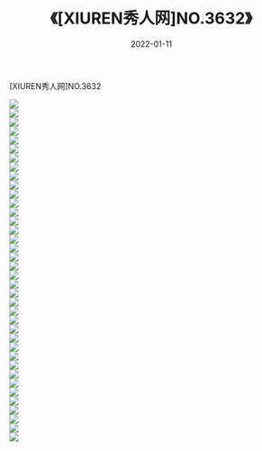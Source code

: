 ﻿---
layout: post
title:  《[XIUREN秀人网]NO.3632》
date:   2022-01-11
img: http://img.660000.xyz/Sharelink/秀人网/秀人网第04部分/[XIUREN秀人网]NO.3632/000.jpg
categories: [美女, 清纯, 唯美]
---

[XIUREN秀人网]NO.3632

 ![](http://img.660000.xyz/Sharelink/秀人网/秀人网第04部分/[XIUREN秀人网]NO.3632/001.jpg) <br>![](http://img.660000.xyz/Sharelink/秀人网/秀人网第04部分/[XIUREN秀人网]NO.3632/002.jpg) <br>![](http://img.660000.xyz/Sharelink/秀人网/秀人网第04部分/[XIUREN秀人网]NO.3632/003.jpg) <br>![](http://img.660000.xyz/Sharelink/秀人网/秀人网第04部分/[XIUREN秀人网]NO.3632/004.jpg) <br>![](http://img.660000.xyz/Sharelink/秀人网/秀人网第04部分/[XIUREN秀人网]NO.3632/005.jpg) <br>![](http://img.660000.xyz/Sharelink/秀人网/秀人网第04部分/[XIUREN秀人网]NO.3632/006.jpg) <br>![](http://img.660000.xyz/Sharelink/秀人网/秀人网第04部分/[XIUREN秀人网]NO.3632/007.jpg) <br>![](http://img.660000.xyz/Sharelink/秀人网/秀人网第04部分/[XIUREN秀人网]NO.3632/008.jpg) <br>![](http://img.660000.xyz/Sharelink/秀人网/秀人网第04部分/[XIUREN秀人网]NO.3632/009.jpg) <br>![](http://img.660000.xyz/Sharelink/秀人网/秀人网第04部分/[XIUREN秀人网]NO.3632/010.jpg) <br>![](http://img.660000.xyz/Sharelink/秀人网/秀人网第04部分/[XIUREN秀人网]NO.3632/011.jpg) <br>![](http://img.660000.xyz/Sharelink/秀人网/秀人网第04部分/[XIUREN秀人网]NO.3632/012.jpg) <br>![](http://img.660000.xyz/Sharelink/秀人网/秀人网第04部分/[XIUREN秀人网]NO.3632/013.jpg) <br>![](http://img.660000.xyz/Sharelink/秀人网/秀人网第04部分/[XIUREN秀人网]NO.3632/014.jpg) <br>![](http://img.660000.xyz/Sharelink/秀人网/秀人网第04部分/[XIUREN秀人网]NO.3632/015.jpg) <br>![](http://img.660000.xyz/Sharelink/秀人网/秀人网第04部分/[XIUREN秀人网]NO.3632/016.jpg) <br>![](http://img.660000.xyz/Sharelink/秀人网/秀人网第04部分/[XIUREN秀人网]NO.3632/017.jpg) <br>![](http://img.660000.xyz/Sharelink/秀人网/秀人网第04部分/[XIUREN秀人网]NO.3632/018.jpg) <br>![](http://img.660000.xyz/Sharelink/秀人网/秀人网第04部分/[XIUREN秀人网]NO.3632/019.jpg) <br>![](http://img.660000.xyz/Sharelink/秀人网/秀人网第04部分/[XIUREN秀人网]NO.3632/020.jpg) <br>![](http://img.660000.xyz/Sharelink/秀人网/秀人网第04部分/[XIUREN秀人网]NO.3632/021.jpg) <br>![](http://img.660000.xyz/Sharelink/秀人网/秀人网第04部分/[XIUREN秀人网]NO.3632/022.jpg) <br>![](http://img.660000.xyz/Sharelink/秀人网/秀人网第04部分/[XIUREN秀人网]NO.3632/023.jpg) <br>![](http://img.660000.xyz/Sharelink/秀人网/秀人网第04部分/[XIUREN秀人网]NO.3632/024.jpg) <br>![](http://img.660000.xyz/Sharelink/秀人网/秀人网第04部分/[XIUREN秀人网]NO.3632/025.jpg) <br>![](http://img.660000.xyz/Sharelink/秀人网/秀人网第04部分/[XIUREN秀人网]NO.3632/026.jpg) <br>![](http://img.660000.xyz/Sharelink/秀人网/秀人网第04部分/[XIUREN秀人网]NO.3632/027.jpg) <br>![](http://img.660000.xyz/Sharelink/秀人网/秀人网第04部分/[XIUREN秀人网]NO.3632/028.jpg) <br>![](http://img.660000.xyz/Sharelink/秀人网/秀人网第04部分/[XIUREN秀人网]NO.3632/029.jpg) <br>![](http://img.660000.xyz/Sharelink/秀人网/秀人网第04部分/[XIUREN秀人网]NO.3632/030.jpg) <br>![](http://img.660000.xyz/Sharelink/秀人网/秀人网第04部分/[XIUREN秀人网]NO.3632/031.jpg) <br>![](http://img.660000.xyz/Sharelink/秀人网/秀人网第04部分/[XIUREN秀人网]NO.3632/032.jpg) <br>![](http://img.660000.xyz/Sharelink/秀人网/秀人网第04部分/[XIUREN秀人网]NO.3632/033.jpg) <br>![](http://img.660000.xyz/Sharelink/秀人网/秀人网第04部分/[XIUREN秀人网]NO.3632/034.jpg) <br>![](http://img.660000.xyz/Sharelink/秀人网/秀人网第04部分/[XIUREN秀人网]NO.3632/035.jpg) <br>![](http://img.660000.xyz/Sharelink/秀人网/秀人网第04部分/[XIUREN秀人网]NO.3632/036.jpg) <br>![](http://img.660000.xyz/Sharelink/秀人网/秀人网第04部分/[XIUREN秀人网]NO.3632/037.jpg) <br>![](http://img.660000.xyz/Sharelink/秀人网/秀人网第04部分/[XIUREN秀人网]NO.3632/038.jpg) <br>